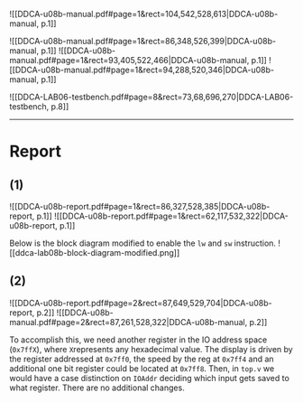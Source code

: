 

![[DDCA-u08b-manual.pdf#page=1&rect=104,542,528,613|DDCA-u08b-manual, p.1]]


![[DDCA-u08b-manual.pdf#page=1&rect=86,348,526,399|DDCA-u08b-manual, p.1]]
![[DDCA-u08b-manual.pdf#page=1&rect=93,405,522,466|DDCA-u08b-manual, p.1]]
![[DDCA-u08b-manual.pdf#page=1&rect=94,288,520,346|DDCA-u08b-manual, p.1]]


![[DDCA-LAB06-testbench.pdf#page=8&rect=73,68,696,270|DDCA-LAB06-testbench, p.8]]




___




<div class="page-break" style="page-break-before: always;"></div>


# Report

## (1)
![[DDCA-u08b-report.pdf#page=1&rect=86,327,528,385|DDCA-u08b-report, p.1]]
![[DDCA-u08b-report.pdf#page=1&rect=62,117,532,322|DDCA-u08b-report, p.1]]

Below is the block diagram modified to enable the `lw` and `sw` instruction.
![[ddca-lab08b-block-diagram-modified.png]]


<div class="page-break" style="page-break-before: always;"></div>

## (2)
![[DDCA-u08b-report.pdf#page=2&rect=87,649,529,704|DDCA-u08b-report, p.2]]
![[DDCA-u08b-manual.pdf#page=2&rect=87,261,528,322|DDCA-u08b-manual, p.2]]

To accomplish this, we need another register in the IO address space (`0x7ffX`), where `X`represents any hexadecimal value. The display is driven by the register addressed at `0x7ff0`, the speed by the reg at `0x7ff4` and an additional one bit register could be located at `0x7ff8`. Then, in `top.v` we would have a case distinction on `IOAddr` deciding which input gets saved to what register. There are no additional changes. 
